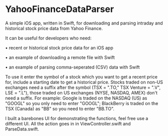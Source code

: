 # YahooFinanceDataParser

A simple iOS app, written in Swift, for downloading and parsing intraday and historical stock price data from Yahoo Finance.

It can be useful for developers who need:

• recent or historical stock price data for an iOS app

• an example of downloading a remote file with Swift

• an example of parsing comma-seperated (CSV) data with Swift

To use it enter the symbol of a stock which you want to get a recent price for, include a starting date to get a historical price. Stocks traded on non-US exchanges need a suffix after the symbol (TSX = ".TO," TSX Venture = ".V", LSE = ".L"), those traded on US exchanges (NYSE, NASDAQ, AMEX) don't need a suffix. For example: Google is traded on the NASDAQ (US) as "GOOGL" so you only need to enter "GOOGL"; BlackBerry is traded on the TSX (Canada) as "BB" so you need to enter "BB.TO".

I built a barebones UI for demonstrating the functions, feel free use a different UI. All the action goes in in ViewController.swift and ParseData.swift.
